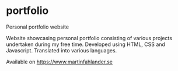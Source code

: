 # portfolio
Personal portfolio website

Website showcasing personal portfolio consisting of various projects undertaken during my free time. Developed using HTML, CSS and Javascript. Translated into various languages.

Available on https://www.martinfahlander.se
